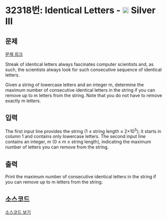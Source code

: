 # 32318번: Identical Letters - <img src="https://static.solved.ac/tier_small/8.svg" style="height:20px" /> Silver III

<!-- performance -->

<!-- 문제 제출 후 깃허브에 푸시를 했을 때 제출한 코드의 성능이 입력될 공간입니다.-->

<!-- end -->

## 문제

[문제 링크](https://boj.kr/32318)


<p>Streak of identical letters always fascinates computer scientists and, as such, the scientists always look for such consecutive sequence of identical letters.</p>

<p>Given a string of lowercase letters and an integer m, determine the maximum number of consecutive identical letters in the string if you can remove up to m letters from the string. Note that you do not have to remove exactly m letters.</p>



## 입력


<p>The first input line provides the string (1 ≤ string length ≤ 2×10<sup>5</sup>); it starts in column 1 and contains only lowercase letters. The second input line contains an integer, m (0 ≤ m ≤ string length), indicating the maximum number of letters you can remove from the string.</p>



## 출력


<p>Print the maximum number of consecutive identical letters in the string if you can remove up to m letters from the string.</p>



## 소스코드

[소스코드 보기](Identical%20Letters.cpp)